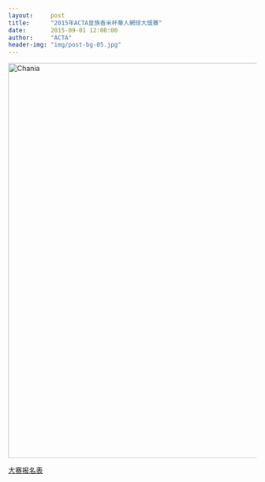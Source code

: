 ```yaml
---
layout:     post
title:      "2015年ACTA皇族香米杯華人網球大獎賽"
date:       2015-09-01 12:00:00
author:     "ACTA"
header-img: "img/post-bg-05.jpg"
---
```

<div class="container">
    <img class="img-responsive" src="{{ site.baseurl }}/img/2015-poster.jpg" alt="Chania" width="800" />
</div>

<a href="http://acta.net.au/0.register/"> 大赛报名表 </a>
